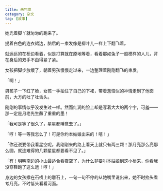 ```yaml
---
title: 未完成
category: 杂文
tag: [故事]
---
```


她光着脚丫就匆匆的跑来了。

提着白色的连衣裙边，脑后的一束发像是柳叶儿一样上下翻飞着。

就远远的在桥边看着，似是打算就在原地等着，看着那如兔子一般模样的人儿，背在身后的双手不由得紧了紧。

女孩把脚步放缓了，朝着男孩慢慢走过来，一边整理着刚刚翻飞的束发。

「啊！」

男孩子一下红了脸，女孩一手拍住了自己的下裙，带着羞恼似的神情走到了他面前，大方的吐了吐舌头。

刚刚的事情似乎没发生过一样。然而红润的脸上却是写着大大的两个字，可羞——那一定是月老先生蘸了重重的墨！

「我可是等了很久了，星星都睡觉去了。」

「哼！等一等我怎么了！可是你约本姑娘出来的！嘻！」

「你还说要带我看星空呢，我刚刚来的路上看天上就只有两三颗！那月亮那么亮那么圆，就连难得的几颗星星都要看不见了。」

「有！明明南边的小山最适合看夜空了，为什么非要叫本姑娘到这小桥来，你看我没穿鞋跑了这么远！哼！」

身边的女孩撑在石桥上的雕石上，一句一句不停的从她嘴里说出来，她不时抬头看考月亮，不时低头看看河面。